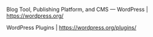 

Blog Tool, Publishing Platform, and CMS — WordPress | https://wordpress.org/

WordPress Plugins | https://wordpress.org/plugins/
